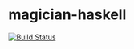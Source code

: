 # magician-haskell
[![Build Status](https://travis-ci.org/thenickperson/magician-haskell.png?branch=master)](https://travis-ci.org/thenickperson/magician-haskell)
